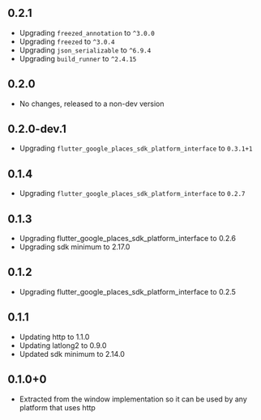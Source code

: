 ## 0.2.1

* Upgrading `freezed_annotation` to `^3.0.0`
* Upgrading `freezed` to `^3.0.4`
* Upgrading `json_serializable` to `^6.9.4`
* Upgrading `build_runner` to `^2.4.15`

## 0.2.0

* No changes, released to a non-dev version

## 0.2.0-dev.1

* Upgrading `flutter_google_places_sdk_platform_interface` to `0.3.1+1`

## 0.1.4

* Upgrading `flutter_google_places_sdk_platform_interface` to `0.2.7`

## 0.1.3

* Upgrading flutter_google_places_sdk_platform_interface to 0.2.6
* Upgrading sdk minimum to 2.17.0

## 0.1.2

* Upgrading flutter_google_places_sdk_platform_interface to 0.2.5

## 0.1.1

* Updating http to 1.1.0
* Updating latlong2 to 0.9.0
* Updated sdk minimum to 2.14.0

## 0.1.0+0

* Extracted from the window implementation so it can be used by any platform that uses http
